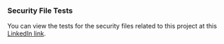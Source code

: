 ### Security File Tests

You can view the tests for the security files related to this project at this [LinkedIn link](https://www.linkedin.com/posts/abdallah-shehawey_embeddedsystems-microcontroller-atmega32-activity-7235722247724777473-33ME?utm_source=share&utm_medium=member_desktop).
